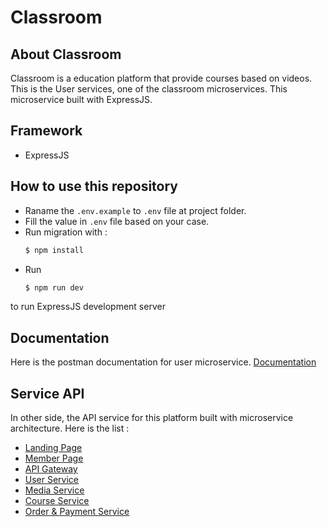 # Classroom

## About Classroom

Classroom is a education platform that provide courses based on videos. This is the User services, one of the classroom microservices. This microservice built with ExpressJS.

## Framework

-   ExpressJS

## How to use this repository

-   Raname the `.env.example` to `.env` file at project folder.
-   Fill the value in `.env` file based on your case.
-   Run migration with :
    ```bash
    $ npm install
    ```
-   Run
    ```bash
    $ npm run dev
    ```

to run ExpressJS development server

## Documentation

Here is the postman documentation for user microservice. [Documentation](https://documenter.getpostman.com/view/16615700/2s93CKQubM)

## Service API

In other side, the API service for this platform built with microservice architecture.
Here is the list :

-   [Landing Page](https://github.com/bangyadiii/classroom-frontpage-FE)
-   [Member Page](https://github.com/bangyadiii/memberpage-micro)
-   [API Gateway](https://github.com/bangyadiii/classroom-api-gateway)
-   [User Service](https://github.com/bangyadiii/classroom-service-user)
-   [Media Service](https://github.com/bangyadiii/classroom-service-media)
-   [Course Service](https://github.com/bangyadiii/classroom-service-course)
-   [Order & Payment Service](https://github.com/bangyadiii/classroom-service-order-payment)
